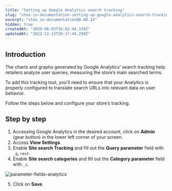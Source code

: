 ```yaml
---
title: "Setting up Google Analytics search tracking"
slug: "vtex-io-documentation-setting-up-google-analytics-search-tracking"
excerpt: "vtex.io-documentation@0.88.24"
hidden: true
createdAt: "2020-06-03T16:02:44.339Z"
updatedAt: "2022-12-13T20:17:44.299Z"
---
```


## Introduction

The charts and graphs generated by Google Analytics’ search tracking help retailers analyze user queries, measuring the store’s main searched terms.

To add this tracking tool, you’ll need to ensure that your Analytics is properly configured to translate search URLs into relevant data on user behavior.

Follow the steps below and configure your store’s tracking.

## Step by step

1. Accessing Google Analytics in the desired account, click on **Admin** (gear button) in the lower left corner of your screen.
2. Access **View Settings**.
3. Enable **Site search Tracking** and fill out the **Query parameter** field with `_q,rest`.
4. Enable **Site search categories** and fill out the **Category parameter** field with `_c`.

![parameter-fields-analytics](https://cdn.jsdelivr.net/gh/vtexdocs/dev-portal-content@readme-docs/docs/vtex-io/Storefront%20Guides/managing-seo/63990605-ff738780-caba-11e9-8f99-ca7ba6751d59_24.png)

5. Click on **Save**.
